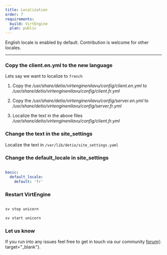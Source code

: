 ```yaml
---
title: Localization
order: 7
requirements:
  build: VirtEngine
  plan: public
---
```


English locale is enabled by default. Contribution is welcome for other locales.

---

### Copy the client.en.yml to the new language

Lets say we want to localize to `french`

1. Copy the */usr/share/detio/virtenginenilavu/config/client.en.yml* to */usr/share/detio/virtenginenilavu/config/client.fr.yml*

2. Copy the */usr/share/detio/virtenginenilavu/config/server.en.yml* to */usr/share/detio/virtenginenilavu/config/server.fr.yml*

3. Localize the text in the above files  */usr/share/detio/virtenginenilavu/config/client.fr.yml*

### Change the text in the site_settings

Localize the text in `/var/lib/detio/site_settings.yaml`

### Change the default_locale in site_settings

```yaml

basic:
  default_locale:
    default: 'fr'

```


### Restart VirtEngine

```bash

sv stop unicorn

sv start unicorn

```

### Let us know

If you run into any issues feel free to get in touch via our community  [forum](http://forums.virtengine.com){: target="_blank"}.
